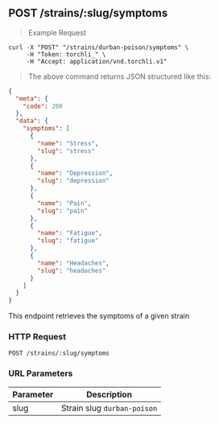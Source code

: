 ## POST /strains/:slug/symptoms

> Example Request

```shell
curl -X "POST" "/strains/durban-poison/symptoms" \
     -H "Token: torchli_" \
     -H "Accept: application/vnd.torchli.v1"
```

> The above command returns JSON structured like this:

```json
{
  "meta": {
    "code": 200
  },
  "data": {
    "symptoms": [
      {
        "name": "Stress",
        "slug": "stress"
      },
      {
        "name": "Depression",
        "slug": "depression"
      },
      {
        "name": "Pain",
        "slug": "pain"
      },
      {
        "name": "Fatigue",
        "slug": "fatigue"
      },
      {
        "name": "Headaches",
        "slug": "headaches"
      }
    ]
  }
}
```

This endpoint retrieves the symptoms of a given strain

### HTTP Request

`POST /strains/:slug/symptoms`

### URL Parameters

Parameter | Description
--------- | -----------
slug | Strain slug `durban-poison`
